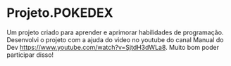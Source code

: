 # Projeto.POKEDEX
Um projeto criado para aprender e aprimorar habilidades de programação.
Desenvolvi o projeto com a ajuda do video no youtube do canal Manual do Dev https://www.youtube.com/watch?v=SjtdH3dWLa8. Muito bom poder participar disso!
